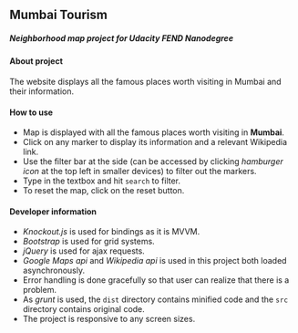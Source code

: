 ## Mumbai Tourism
##### Neighborhood map project for Udacity FEND Nanodegree

#### About project
The website displays all the famous places worth visiting in Mumbai and their information.

#### How to use
* Map is displayed with all the famous places worth visiting in **Mumbai**.
* Click on any marker to display its information and a relevant Wikipedia link.
* Use the filter bar at the side (can be accessed by clicking *hamburger icon* at the top left in smaller devices) to filter out the markers.
* Type in the textbox and hit ```search``` to filter.
* To reset the map, click on the reset button.

#### Developer information
* *Knockout.js* is used for bindings as it is MVVM.
* *Bootstrap* is used for grid systems.
* *jQuery* is used for ajax requests.
* *Google Maps api* and *Wikipedia api* is used in this project both loaded asynchronously.
* Error handling is done gracefully so that user can realize that there is a problem.
* As *grunt* is used, the ```dist``` directory contains minified code and the ```src``` directory contains original code.
* The project is responsive to any screen sizes.
